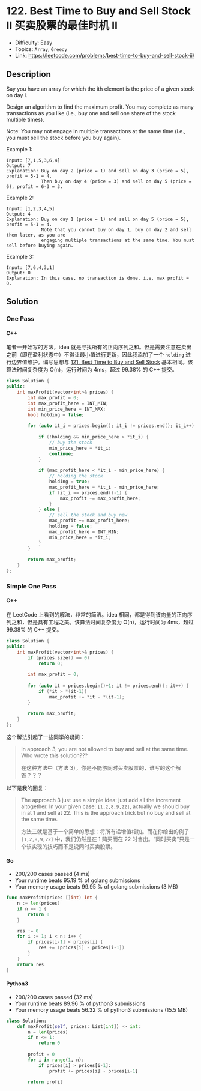 # 122. Best Time to Buy and Sell Stock II 买卖股票的最佳时机 II

- Difficulty: Easy
- Topics: `Array`, `Greedy`
- Link: https://leetcode.com/problems/best-time-to-buy-and-sell-stock-ii/

## Description

Say you have an array for which the ith element is the price of a given stock on day i.

Design an algorithm to find the maximum profit. You may complete as many transactions as you like (i.e., buy one and sell one share of the stock multiple times).

Note: You may not engage in multiple transactions at the same time (i.e., you must sell the stock before you buy again).

Example 1:

```
Input: [7,1,5,3,6,4]
Output: 7
Explanation: Buy on day 2 (price = 1) and sell on day 3 (price = 5), profit = 5-1 = 4.
             Then buy on day 4 (price = 3) and sell on day 5 (price = 6), profit = 6-3 = 3.
```

Example 2:

```
Input: [1,2,3,4,5]
Output: 4
Explanation: Buy on day 1 (price = 1) and sell on day 5 (price = 5), profit = 5-1 = 4.
             Note that you cannot buy on day 1, buy on day 2 and sell them later, as you are
             engaging multiple transactions at the same time. You must sell before buying again.
```

Example 3:

```
Input: [7,6,4,3,1]
Output: 0
Explanation: In this case, no transaction is done, i.e. max profit = 0.
```

## Solution

### One Pass

#### C++

笔者一开始写的方法，idea 就是寻找所有的正向序列之和。但是需要注意在卖出之前（即在盈利状态中）不得让最小值进行更新，因此我添加了一个 `holding` 进行边界值维护。编写思想与 [121. Best Time to Buy and Sell Stock](121.%20Best%20Time%20to%20Buy%20and%20Sell%20Stock.md) 基本相同。该算法时间复杂度为 O(n)，运行时间为 4ms，超过 99.38% 的 C++ 提交。

```cpp
class Solution {
public:
    int maxProfit(vector<int>& prices) {
        int max_profit = 0;
        int max_profit_here = INT_MIN;
        int min_price_here = INT_MAX;
        bool holding = false;
        
        for (auto it_i = prices.begin(); it_i != prices.end(); it_i++) {
            
            if (!holding && min_price_here > *it_i) {
                // buy the stock
                min_price_here = *it_i;
                continue;
            }
            
            if (max_profit_here < *it_i - min_price_here) {
                // holding the stock
                holding = true;
                max_profit_here = *it_i - min_price_here;
                if (it_i == prices.end()-1) {
                    max_profit += max_profit_here;
                }
            } else {
                // sell the stock and buy new
                max_profit += max_profit_here;
                holding = false;
                max_profit_here = INT_MIN;
                min_price_here = *it_i;
            }
        }
        
        return max_profit;
    }
};
```

### Simple One Pass

#### C++

在 LeetCode 上看到的解法，非常的简洁。idea 相同，都是得到该向量的正向序列之和，但是具有工程之美。该算法时间复杂度为 O(n)，运行时间为 4ms，超过 99.38% 的 C++ 提交。

```cpp
class Solution {
public:
    int maxProfit(vector<int>& prices) {
        if (prices.size() == 0)
            return 0;
        
        int max_profit = 0;
        
        for (auto it = prices.begin()+1; it != prices.end(); it++) {
            if (*it > *(it-1))
                max_profit += *it - *(it-1);
        }
        
        return max_profit;
    }
};
```

这个解法引起了一些同学的疑问：

> In approach 3, you are not allowed to buy and sell at the same time. Who wrote this solution???
> 
> 在这种方法中（方法 3），你是不能够同时买卖股票的，谁写的这个解答？？？

以下是我的回复：

> The approach 3 just use a simple idea: just add all the increment altogether. In your given case: `[1,2,8,9,22]`, actually we should buy in at 1 and sell at 22. This is the approach trick but no buy and sell at the same time.
> 
> 方法三就是基于一个简单的思想：将所有递增值相加。而在你给出的例子 `[1,2,8,9,22]` 中，我们仍然是在 1 购买而在 22 时售出。“同时买卖”只是一个该实现的技巧而不是说同时买卖股票。

#### Go

- 200/200 cases passed (4 ms)
- Your runtime beats 95.19 % of golang submissions
- Your memory usage beats 99.95 % of golang submissions (3 MB)

```go
func maxProfit(prices []int) int {
    n := len(prices)
    if n == 1 {
        return 0
    }

    res := 0
    for i := 1; i < n; i++ {
        if prices[i-1] < prices[i] {
            res += (prices[i] - prices[i-1])
        }
    }
    return res
}
```

#### Python3

- 200/200 cases passed (32 ms)
- Your runtime beats 89.96 % of python3 submissions
- Your memory usage beats 56.32 % of python3 submissions (15.5 MB)

```python
class Solution:
    def maxProfit(self, prices: List[int]) -> int:
        n = len(prices)
        if n <= 1:
            return 0
        
        profit = 0
        for i in range(1, n):
            if prices[i] > prices[i-1]:
                profit += prices[i] - prices[i-1]
            
        return profit
```